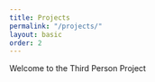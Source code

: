 ```yaml
---
title: Projects
permalink: "/projects/"
layout: basic
order: 2
---
```


Welcome to the Third Person Project